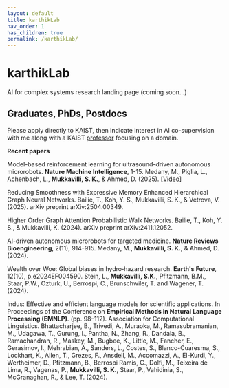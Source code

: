 ```yaml
---
layout: default
title: karthikLab
nav_order: 1
has_children: true
permalink: /karthikLab/
---
```


# karthikLab
AI for complex systems research landing page (coming soon...)

## Graduates, PhDs, Postdocs

Please apply directly to KAIST, then indicate interest in AI co-supervision with me along with a KAIST [professor](https://gggs.kaist.ac.kr/english/all-professor/index) focusing on a domain.

**Recent papers**

Model-based reinforcement learning for ultrasound-driven autonomous microrobots. **Nature Machine Intelligence**, 1-15. Medany, M., Piglia, L., Achenbach, L., **Mukkavilli, S. K.**, & Ahmed, D. (2025). [[Video](https://www.youtube.com/watch?v=hVw_0abqCKc)]

Reducing Smoothness with Expressive Memory Enhanced Hierarchical Graph Neural Networks. Bailie, T., Koh, Y. S., Mukkavilli, S. K., & Vetrova, V. (2025). arXiv preprint arXiv:2504.00349.

Higher Order Graph Attention Probabilistic Walk Networks. Bailie, T., Koh, Y. S., & Mukkavilli, K. (2024). arXiv preprint arXiv:2411.12052. 

AI-driven autonomous microrobots for targeted medicine. **Nature Reviews Bioengineering**, 2(11), 914-915. Medany, M., **Mukkavilli, S. K.**, & Ahmed, D. (2024). 

Wealth over Woe: Global biases in hydro‐hazard research. **Earth's Future**, 12(10), p.e2024EF004590. Stein, L., **Mukkavilli, S.K.**, Pfitzmann, B.M., Staar, P.W., Ozturk, U., Berrospi, C., Brunschwiler, T. and Wagener, T. (2024). 

Indus: Effective and efficient language models for scientific applications. In Proceedings of the Conference on **Empirical Methods in Natural Language Processing (EMNLP)**. (pp. 98–112). Association for Computational Linguistics. Bhattacharjee, B., Trivedi, A., Muraoka, M., Ramasubramanian, M., Udagawa, T., Gurung, I., Pantha, N., Zhang, R., Dandala, B., Ramachandran, R., Maskey, M., Bugbee, K., Little, M., Fancher, E., Gerasimov, I., Mehrabian, A., Sanders, L., Costes, S., Blanco-Cuaresma, S., Lockhart, K., Allen, T., Grezes, F., Ansdell, M., Accomazzi, A., El-Kurdi, Y., Wertheimer, D., Pfitzmann, B., Berrospi Ramis, C., Dolfi, M., Teixeira de Lima, R., Vagenas, P., **Mukkavilli, S. K.**, Staar, P., Vahidinia, S., McGranaghan, R., & Lee, T. (2024).




